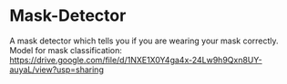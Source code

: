 # Mask-Detector
A mask detector which tells you if you are wearing your mask correctly.
Model for mask classification: https://drive.google.com/file/d/1NXE1X0Y4ga4x-24Lw9h9Qxn8UY-auyaL/view?usp=sharing
